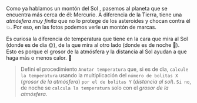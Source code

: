 Como ya hablamos un montón del Sol , pasemos al planeta que se encuentra más cerca de él: Mercurio. A diferencia de la Tierra, tiene una _atmósfera muy finita_ que no lo protege de los asteroides y chocan contra él :collision:. Por eso, en las fotos podemos verle un montón de marcas. 

Es curiosa la diferencia de temperatura que tiene en la cara que mira al Sol (donde es de día :sun_with_face:), de la que mira al otro lado (donde es de noche :new_moon_with_face:). Esto es porque el grosor de la atmósfera y la distancia al Sol ayudan a que haga más o menos calor. :grimacing:

> Definí el procedimiento `Anotar temperatura` que, si es de día, `calcule la temperatura` usando la multiplicación del `número de bolitas X` (_grosor de la atmósfera_) `por el de bolitas Y` (_distancia al sol_). `Si no`, de noche se `calcula la temperatura` solo con el _grosor de la atmósfera_.
